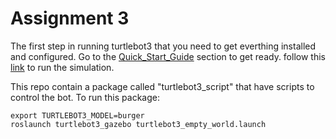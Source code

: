 # Assignment 3 

The first step in running turtlebot3 that you need to get everthing installed and configured. Go to the [Quick_Start_Guide](https://emanual.robotis.com/docs/en/platform/turtlebot3/quick-start/) section to get ready. follow this [link](https://emanual.robotis.com/docs/en/platform/turtlebot3/simulation/#gazebo-simulation) to run the simulation.

This repo contain a package called "turtlebot3_script" that have scripts to control the bot. To run this package: 


```
export TURTLEBOT3_MODEL=burger
roslaunch turtlebot3_gazebo turtlebot3_empty_world.launch
```

